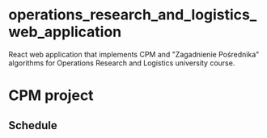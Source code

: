 # operations_research_and_logistics_web_application
React web application that implements CPM and "Zagadnienie Pośrednika" algorithms for Operations Research and Logistics university course.

# CPM project

## Schedule


